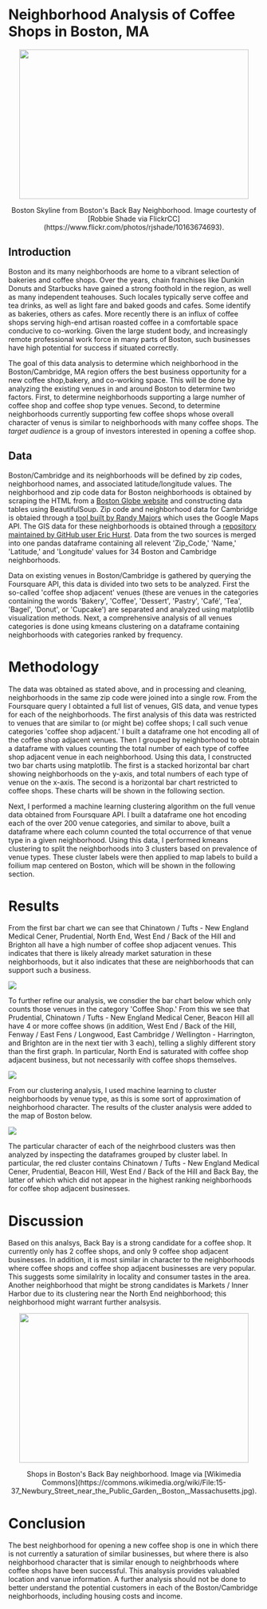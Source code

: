 # Neighborhood Analysis of Coffee Shops in Boston, MA

<p align="center">
  <img width="460" height="300" src="https://raw.githubusercontent.com/annahaensch/NeighborhoodViewer/master/Skyline.jpg">
</p>

<p align="center">
Boston Skyline from Boston's Back Bay Neighborhood.  Image courtesty of [Robbie Shade via FlickrCC](https://www.flickr.com/photos/rjshade/10163674693). 
<p>  




## Introduction

Boston and its many neighborhoods are home to a vibrant selection of bakeries and coffee shops.  Over the years, chain franchises like Dunkin Donuts and Starbucks have gained a strong foothold in the region, as well as many independent teahouses.  Such locales typically serve coffee and tea drinks, as well as light fare and baked goods and cafes.  Some identify as bakeries, others as cafes.  More recently there is an influx of coffee shops serving high-end artisan roasted coffee in a comfortable space conducive to co-working.  Given the large student body, and increasingly remote professional work force in many parts of Boston, such businesses have high potential for success if situated correctly.  

The goal of this data analysis to determine which neighborhood in the Boston/Cambridge, MA region offers the best business opportunity for a new coffee shop,bakery, and co-working space. This will be done by analyzing the existing venues in and around Boston to determine two factors.  First, to determine neighborhoods supporting a large numher of coffee shop and coffee shop type venues.  Second, to determine neighborhoods currently supporting few coffee shops whose overall character of venus is similar to neighborhoods with many coffee shops.  The *target audience* is a group of investors interested in opening a coffee shop.

## Data

Boston/Cambridge and its neighborhoods will be defined by zip codes, neighborhood names, and associated latitude/longitude values.  The neighborhood and zip code data for Boston neighborhoods is obtained by scraping the HTML from a [Boston Globe website](http://archive.boston.com/news/local/articles/2007/04/15/sixfigurezipcodes_city/) and constructing data tables using BeautifulSoup.  Zip code and neighborhood data for Cambridge is obtaied through a [tool built by Randy Majors](https://www.randymajors.com/p/zipcodegmap.html) which uses the Google Maps API. The GIS data for these neighborhoods is obtained through a [repository maintained by GitHub user Eric Hurst](https://gist.githubusercontent.com/erichurst/7882666/raw/5bdc46db47d9515269ab12ed6fb2850377fd869e/US%2520Zip%2520Codes%2520from%25202013%2520Government%2520Data).  Data from the two sources is merged into one pandas dataframe containing all relevent 'Zip_Code,' 'Name,' 'Latitude,' and 'Longitude' values for 34 Boston and Cambridge neighborhoods. 

Data on existing venues in Boston/Cambridge is gathered by querying the Foursquare API, this data is divided into two sets to be analyzed.  First the so-called 'coffee shop adjacent' venues (these are venues in the categories containing the words 'Bakery', 'Coffee', 'Dessert', 'Pastry', 'Café', 'Tea', 'Bagel', 'Donut', or 'Cupcake') are separated and analyzed using matplotlib visualization methods.    Next, a comprehensive analysis of all venues categories is done using kmeans clustering on a dataframe containing neighborhoods with categories ranked by frequency. 

# Methodology

The data was obtained as stated above, and in processing and cleaning, neighborhoods in the same zip code were joined into a single row. From the Foursquare query I obtainted a full list of venues, GIS data, and venue types for each of the neighborhoods.  The first analysis of this data was restricted to venues that are similar to (or might be) coffee shops; I call such venue categories 'coffee shop adjacent.' I built a dataframe one hot encoding all of the coffee shop adjacent venues.  Then I grouped by neighborhood to obtain a dataframe with values counting the total number of each type of coffee shop adjacent venue in each neighborhood. Using this data, I constructed two bar charts using matplotlib.  The first is a stacked horizontal bar chart showing neighborhoods on the y-axis, and total numbers of each type of venue on the x-axis.  The second is a horizontal bar chart restricted to coffee shops. These charts will be shown in the following section. 

Next, I performed a machine learning clustering algorithm on the full venue data obtained from Foursquare API.  I built a dataframe one hot encoding each of the over 200 venue categories, and similar to above, built a dataframe where each column counted the total occurrence of that venue type in a given neighborhood.  Using this data, I performed kmeans clustering to split the neighborhoods into 3 clusters based on prevalence of venue types.  These cluster labels were then applied to map labels to build a foilium map centered on Boston, which will be shown in the following section.  

# Results 

From the first bar chart we can see that Chinatown / Tufts - New England Medical Cener, Prudential, North End, West End / Back of the Hill and Brighton all have a high number of coffee shop adjacent venues.  This indicates that there is likely already market saturation in these neighborhoods, but it also indicates that these are neighborhoods that can support such a business. 

![](https://raw.githubusercontent.com/annahaensch/NeighborhoodViewer/master/barh1.png)

To further refine our analysis, we consdier the bar chart below which only counts those venues in the category 'Coffee Shop.'  From this we see that Prudential, Chinatown / Tufts - New England Medical Cener, Beacon Hill all have 4 or more coffee shows (in addition, West End / Back of the Hill, Fenway / East Fens / Longwood, East Cambridge / Wellington - Harrington, and Brighton are in the next tier with 3 each), telling a slighly different story than the first graph.  In particular, North End is saturated with coffee shop adjacent business, but not necessarily with coffee shops themselves. 

![](https://raw.githubusercontent.com/annahaensch/NeighborhoodViewer/master/barh2.png)

From our clustering analysis, I used machine learning to cluster neighborhoods by venue type, as this is some sort of approximation of neighborhood character.  The results of the cluster analysis were added to the map of Boston below. 

![](https://raw.githubusercontent.com/annahaensch/NeighborhoodViewer/master/map.png)

The particular character of each of the neighrbood clusters was then analyzed by inspecting the dataframes grouped by cluster label.  In particular, the red cluster contains Chinatown / Tufts - New England Medical Cener, Prudential, Beacon Hill, West End / Back of the Hill and Back Bay, the latter of which which did not appear in the highest ranking neighborhoods for coffee shop adjacent businesses. 

# Discussion

Based on this analsys, Back Bay is a strong candidate for a coffee shop.  It currently only has 2 coffee shops, and only 9 coffee shop adjacent businesses.  In addition, it is most similar in character to the neighborhoods where coffee shops and coffee shop adjacent businesses are very popular.  This suggests some similalrity in locality and consumer tastes in the area.  Another neighborhood that might be strong candidates is Markets / Inner Harbor due to its clustering near the North End neighborhood; this neighborhood might warrant further analsysis. 

<p align="center">
  <img width="460" height="300" src="https://raw.githubusercontent.com/annahaensch/NeighborhoodViewer/master/BackBay.jpg">
</p>

<p align="center">
Shops in Boston's Back Bay neighborhood.  Image via [Wikimedia Commons](https://commons.wikimedia.org/wiki/File:15-37_Newbury_Street_near_the_Public_Garden,_Boston,_Massachusetts.jpg). 
<p>  


# Conclusion

The best neighborhood for opening a new coffee shop is one in which there is not currently a saturation of similar businesses, but where there is also neighborhood character that is similar enough to neighbrhoods where coffee shops have been successful.  This analsysis provides valuabled location and vanue information.  A further analysis should not be done to better understand the potential customers in each of the Boston/Cambridge neighborhoods, including housing costs and income. 
